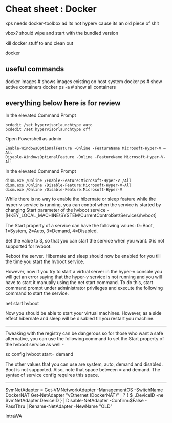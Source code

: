 # Cheat sheet : Docker

xps needs docker-toolbox ad its not hyperv cause its an old piece of shit

vbox? should wipe and start with the bundled version

kill docker stuff to and clean out

docker 

## useful commands

docker images # shows images existing on host system
docker ps # show active containers
docker ps -a # show all containers


## everything below here is for review

In the elevated Command Prompt

    bcdedit /set hypervisorlaunchtype auto
    bcdedit /set hypervisorlaunchtype off

Open Powershell as admin

    Enable-WindowsOptionalFeature -Online -FeatureName Microsoft-Hyper-V –All
    Disable-WindowsOptionalFeature -Online -FeatureName Microsoft-Hyper-V-All

In the elevated Command Prompt

    dism.exe /Online /Enable-Feature:Microsoft-Hyper-V /All
    dism.exe /Online /Disable-Feature:Microsoft-Hyper-V-All
    dism.exe /Online /Disable-Feature:Microsoft-Hyper-V

While there is no way to enable the hibernate or sleep feature while the hyper-v service is running, you can control when the service is started by changing Start parameter of the hvboot service -
[HKEY_LOCAL_MACHINE\SYSTEM\CurrentControlSet\Services\hvboot]


The Start property of a service can have the following values: 0=Boot, 1=System, 2=Auto, 3=Demand, 4=Disabled.

Set the value to 3, so that you can start the service when you want. 0 is not supported for hvboot.

Reboot the server. Hibernate and sleep should now be enabled for you till the time you start the hvboot service.



However, now if you try to start a virtual server in the hyper-v console you will get an error saying that the hyper-v service is not running and you will have to start it manually using the net start command. To do this, start command prompt under administrator privileges and execute the following command to start the service.

net start hvboot

Now you should be able to start your virtual machines. However, as a side effect hibernate and sleep will be disabled till you restart you machine.

___ 

Tweaking with the registry can be dangerous so for those who want a safe alternative, you can use the following command to set the Start property of the hvboot service as well -

sc config hvboot start= demand

The other values that you can use are system, auto, demand and disabled. Boot is not supported. 
Also, note that space between = and demand. The syntax of service config requires this space. 

___




$vmNetAdapter = Get-VMNetworkAdapter -ManagementOS -SwitchName DockerNAT
Get-NetAdapter "vEthernet (DockerNAT)" | 
   ? { $_.DeviceID -ne $vmNetAdapter.DeviceID } | 
   Disable-NetAdapter -Confirm:$False -PassThru | 
   Rename-NetAdapter -NewName "OLD"

IntraWA


